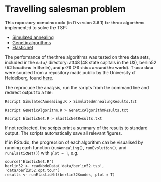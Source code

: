 # Travelling salesman problem 

This repository contains code (in R version 3.6.1) for three algorithms implemented to solve the TSP:
- [Simulated annealing](https://toddwschneider.com/posts/traveling-salesman-with-simulated-annealing-r-and-shiny/)
- [Genetic algorithms](https://link.springer.com/article/10.1023/A:1006529012972)
- [Elastic net](https://pubmed.ncbi.nlm.nih.gov/3561510/)

The performance of the three algorithms was tested on three data sets, included in the `data/` directory: att48 (48 state capitals in the US), berlin52 (52 locations in Berlin), and pr76 (76 cities around the world). These data were sourced from a repository made public by the University of Heidelberg, found [here](http://comopt.ifi.uni-heidelberg.de/software/TSPLIB95/tsp/).

The reproduce the analysis, run the scripts from the command line and redirect output to a file: 

```
Rscript SimulatedAnnealing.R > SimulatedAnnealingResults.txt
```
```
Rscript GeneticAlgorithm.R > GeneticAlgorithmResults.txt
```
```
Rscript ElasticNet.R > ElasticNetResults.txt
```

If not redirected, the scripts print a summary of the results to standard output. The scripts automatically save all relevant figures.

If in RStudio, the progression of each algorithm can be visualised by running each function (`runAnnealing()`, `runEvolution()`, and `runElasticNet()`) with `plot = T`, e.g.

``` {R}
source('ElasticNet.R')
berlin52 <- readNodeData('data/berlin52.tsp', 'data/berlin52.opt.tour')
results <- runElasticNet(berlin52$nodes, plot = T)
```